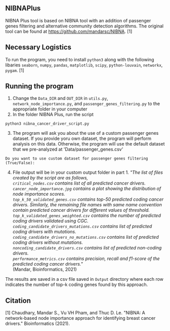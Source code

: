 ## NIBNAPlus
NIBNA Plus tool is based on NIBNA tool with an addition of passenger genes filtering and alternative community detection algorithms. The original tool can be found at https://github.com/mandarsc/NIBNA. [1]

## Necessary Logistics
To run the program, you need to install `python3` along with the following libaries `seaborn`, `numpy`, `pandas`, `matplotlib`, `scipy`, `python-louvain`, `networkx`, `pygam`. [1]

## Running the program 
1. Change the `Data_DIR` and `OUT_DIR` in `utils.py`, `network_node_importance.py`, and `passenger_genes_filtering.py` to the appropriate folder in your computer
2. In the folder NIBNA Plus, run the script
```
python3 nibna_cancer_driver_script.py
```
3. The program will ask you about the use of a custom passenger genes dataset. If you provide yoru own dataset, the program will perform analysis on this data. Otherwise, the program will use the default dataset that we pre-analyzed at 'Data/passenger_genes.csv'
```
Do you want to use custom dataset for passenger genes filtering (True/False): 
```

4. File output will be in your custom output folder in part 1. *"The list of files created by the script are as follows,* </br>
*`critical_nodes.csv` contains list of all predicted cancer drivers.* </br>
*`cancer_node_importance.jpg` contains a plot showing the distribution of node importance scores.* </br>
*`top_k_50_validated_genes.csv` contains top-50 predicted coding cancer drivers. Similarly, the remaining file names with same name convention contain predicted cancer drivers     for different values of threshold.* </br>
*`top_k_validated_genes_weighted.csv` contains the number of predicted coding drivers validated using CGC.* </br>
*`coding_candidate_drivers_mutations.csv` contains list of predicted coding drivers with mutations.* </br>
*`coding_candidate_drivers_no_mutations.csv` contains list of predicted coding drivers without mutations.* </br>
*`noncoding_candidate_drivers.csv` contains list of predicted non-coding drivers.* </br>
*`performance_metrics.csv` contains precision, recall and f1-score of the predicted coding cancer drivers."* </br> (Mandar, Bioinformatics, 2021)

The results are saved in a csv file saved in `Output` directory where each row indicates the number of top-k coding genes found by this approach.
## Citation
[1] Chaudhary, Mandar S., Vu VH Pham, and Thuc D. Le. "NIBNA: A network-based node importance approach for identifying breast cancer drivers." Bioinformatics (2021).



